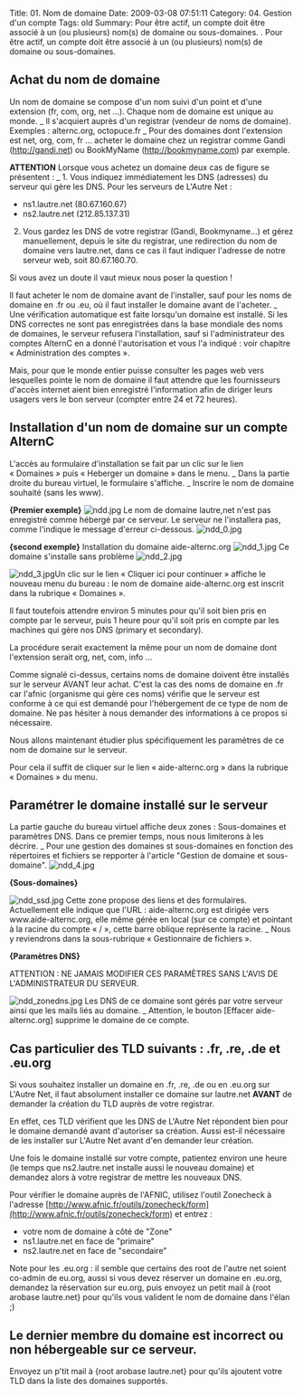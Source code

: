 Title: 01. Nom de domaine 
Date: 2009-03-08 07:51:11
Category: 04. Gestion d'un compte
Tags: old
Summary: Pour être actif, un compte doit être associé à un (ou plusieurs) nom(s) de domaine ou sous-domaines. . Pour être actif, un compte doit être associé à un (ou plusieurs) nom(s) de domaine ou sous-domaines.


## Achat du nom de domaine
Un nom de domaine se compose d'un nom suivi d'un point et d'une extension (fr, com, org, net ...). Chaque nom de domaine est unique au monde. 
_ Il s'acquiert auprès d'un registrar (vendeur de noms de domaine).
Exemples : alternc.org, octopuce.fr
_ Pour des domaines dont l'extension est net, org, com, fr ... acheter le domaine chez un registrar comme Gandi (http://gandi.net) ou BookMyName (http://bookmyname.com) par exemple.

**ATTENTION** Lorsque vous achetez un domaine deux cas de figure se présentent :
_ 1.  Vous indiquez immédiatement les DNS (adresses) du serveur qui gère les DNS. Pour les serveurs de L'Autre Net :

  -  ns1.lautre.net  (80.67.160.67)
  -  ns2.lautre.net (212.85.137.31)

2. Vous gardez les DNS de votre registrar (Gandi, Bookmyname...) et gérez manuellement, depuis le site du registrar, une redirection du nom de domaine vers lautre.net, dans ce cas  il faut indiquer l'adresse de notre serveur web, soit 80.67.160.70.

Si vous avez un doute il vaut mieux nous poser la question !

Il faut acheter le nom de domaine avant de l'installer, sauf pour les noms de domaine en .fr ou .eu, où il faut installer le domaine avant de l'acheter.
_ Une vérification automatique est faite lorsqu'un domaine est installé. Si les DNS correctes ne sont pas enregistrées dans la base mondiale des noms de domaines, le serveur refusera l'installation, sauf si l'administrateur des comptes AlternC en a donné l'autorisation et vous l'a indiqué : voir chapitre « Administration des comptes ».  

Mais, pour que le monde entier puisse consulter les pages web vers lesquelles pointe le nom de domaine il faut attendre que les fournisseurs d'accès internet aient bien enregistré l'information afin de diriger leurs usagers vers le bon serveur (compter entre 24 et 72 heures). 
## Installation d'un nom de domaine sur un compte AlternC
L'accès au formulaire d'installation se fait par un clic sur le lien « Domaines » puis « Heberger un domaine » dans le menu.
_ Dans la partie droite du bureau virtuel, le formulaire s'affiche.
_ Inscrire le nom de domaine souhaité (sans les www).

**{Premier exemple}**
<img src="/img/ndd.jpg" title="to complete" alt="ndd.jpg" />
Le nom de domaine lautre,net n'est pas enregistré comme hébergé par ce serveur.
Le serveur ne l'installera pas, comme l'indique le message d'erreur ci-dessous.
<img src="/img/ndd_0.jpg" title="to complete" alt="ndd_0.jpg" />

**{second exemple}**
Installation du domaine aide-alternc.org
<img src="/img/ndd_1.jpg" title="to complete" alt="ndd_1.jpg" />
Ce domaine s'installe sans problème
<img src="/img/ndd_2.jpg" title="to complete" alt="ndd_2.jpg" />

<img src="/img/ndd_3.jpg" title="to complete" alt="ndd_3.jpg" />Un clic sur le lien « Cliquer ici pour continuer » affiche le nouveau menu du bureau : le nom de domaine aide-alternc.org est inscrit dans la rubrique « Domaines ».

Il faut toutefois attendre environ 5 minutes pour qu'il soit bien pris en compte par le serveur, puis 1 heure pour qu'il soit pris en compte par les machines qui gère nos DNS (primary et secondary).

La procédure serait exactement la même pour un nom de domaine dont l'extension serait org, net, com, info ...

Comme signalé ci-dessus, certains noms de domaine doivent être installés sur le serveur AVANT leur achat. C'est la cas des noms de domaine en .fr car l'afnic (organisme qui gère ces noms) vérifie que le serveur est conforme à ce qui est demandé pour l'hébergement de ce type de nom de domaine. Ne pas hésiter à nous demander des informations à ce propos si nécessaire.

Nous allons maintenant étudier plus spécifiquement les paramètres de ce nom de domaine sur le serveur.

Pour cela il suffit de cliquer sur le lien « aide-alternc.org » dans la rubrique « Domaines » du menu.

## Paramétrer le domaine installé sur le serveur

La partie gauche du bureau virtuel affiche deux zones : Sous-domaines et paramètres DNS.  Dans ce premier temps, nous nous limiterons à les décrire.
_ Pour une gestion des domaines st sous-domaines en fonction des répertoires et fichiers se repporter à l'article "Gestion de domaine et sous-domaine".
<img src="/img/ndd_4.jpg" title="to complete" alt="ndd_4.jpg" />

**{Sous-domaines}**

<img src="/img/ndd_ssd.jpg" title="to complete" alt="ndd_ssd.jpg" />
Cette zone propose des liens et des formulaires. Actuellement elle indique que l'URL : aide-alternc.org est dirigée vers  www.aide-alternc.org, elle même gérée en local (sur ce compte) et pointant à la racine du compte « / », cette barre oblique représente la racine.
_ Nous y reviendrons dans la sous-rubrique « Gestionnaire de fichiers ».

**{Paramètres DNS}**

ATTENTION : NE JAMAIS MODIFIER CES PARAMÈTRES SANS L'AVIS DE L'ADMINISTRATEUR DU SERVEUR.

<img src="/img/ndd_zonedns.jpg" title="to complete" alt="ndd_zonedns.jpg" />
Les DNS de ce domaine sont gérés par votre serveur ainsi que les mails liés au domaine.
_ Attention, le bouton [Effacer aide-alternc.org] supprime le domaine de ce compte.


## Cas particulier des TLD suivants : .fr, .re, .de et .eu.org

Si vous souhaitez installer un domaine en .fr, .re, .de ou en .eu.org sur L'Autre Net, il faut absolument installer ce domaine sur lautre.net **AVANT** de demander la création du TLD auprès de votre registrar.

En effet, ces TLD vérifient que les DNS de L'Autre Net répondent bien pour le domaine demandé avant d'autoriser sa création. Aussi est-il nécessaire de les installer sur L'Autre Net avant d'en demander leur création.

Une fois le domaine installé sur votre compte, patientez environ une heure (le temps que ns2.lautre.net installe aussi le nouveau domaine) et demandez alors à votre registrar de mettre les nouveaux DNS.

Pour vérifier le domaine auprès de l'AFNIC, utilisez l'outil Zonecheck à l'adresse
[http://www.afnic.fr/outils/zonecheck/form](http://www.afnic.fr/outils/zonecheck/form)
et entrez :

  -  votre nom de domaine à côté de "Zone"
  -  ns1.lautre.net en face de "primaire"
  -  ns2.lautre.net en face de "secondaire"

Note pour les .eu.org : il semble que certains des root de l'autre net soient co-admin de eu.org, aussi si vous devez réserver un domaine en .eu.org, demandez la réservation sur eu.org, puis envoyez un petit mail à {root arobase lautre.net} pour qu'ils vous valident le nom de domaine dans l'élan ;)


## Le dernier membre du domaine est incorrect ou non hébergeable sur ce serveur.
Envoyez un p'tit mail à {root arobase lautre.net} pour qu'ils ajoutent votre TLD dans la liste des domaines supportés.